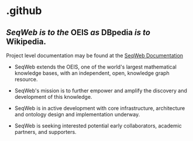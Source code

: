 # .github
## ***SeqWeb*** _is to the_ **OEIS** _as_ **DBpedia** _is to_ **Wikipedia**.

Project level documentation may be found at the [SeqWeb Documentation](https://www.seqweb.org/)

- SeqWeb extends the OEIS, one of the world's largest mathematical knowledge bases, with an independent, open,  knowledge graph resource.

- SeqWeb's mission is to further empower and amplify the discovery and development of this knowledge.

- SeqWeb is in active development with core infrastructure, architecture and ontology design and implementation underway.

- SeqWeb is seeking interested potential early collaborators, academic partners, and supporters.
